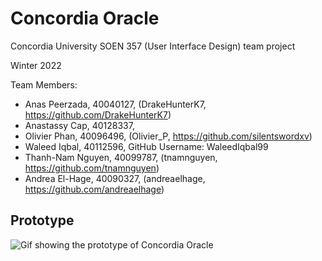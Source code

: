 # Concordia Oracle

Concordia University SOEN 357 (User Interface Design) team project

Winter 2022

Team Members:
- Anas Peerzada, 40040127, (DrakeHunterK7, https://github.com/DrakeHunterK7)
- Anastassy Cap, 40128337, 
- Olivier Phan, 40096496, (Olivier_P, https://github.com/silentswordxv)
- Waleed Iqbal, 40112596, GitHub Username: WaleedIqbal99
- Thanh-Nam Nguyen, 40099787, (tnamnguyen, https://github.com/tnamnguyen)
- Andrea El-Hage, 40090327, (andreaelhage, https://github.com/andreaelhage)

## Prototype

![Gif showing the prototype of Concordia Oracle](https://github.com/AC159/ConcordiaOracle/blob/master/github_images/prototype.gif)
